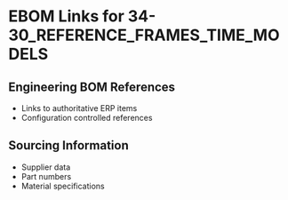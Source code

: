 # EBOM Links for 34-30_REFERENCE_FRAMES_TIME_MODELS

## Engineering BOM References
- Links to authoritative ERP items
- Configuration controlled references

## Sourcing Information
- Supplier data
- Part numbers
- Material specifications
